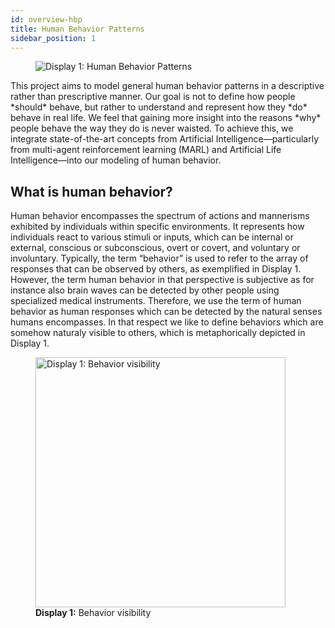 ```yaml
---
id: overview-hbp
title: Human Behavior Patterns
sidebar_position: 1
---
```

<figure style={{ textAlign: 'center' }}>
  <img src="/img/display-1.jpg" alt="Display 1: Human Behavior Patterns" />
</figure>
This project aims to model general human behavior patterns in a descriptive rather than prescriptive manner. Our goal is not to define how people *should* behave, but rather to understand and represent how they *do* behave in real life. We feel that gaining more insight into the reasons *why* people behave the way they do is never waisted. To achieve this, we integrate state-of-the-art concepts from Artificial Intelligence—particularly from multi-agent reinforcement learning (MARL) and Artificial Life Intelligence—into our modeling of human behavior.

## What is human behavior?
Human behavior encompasses the spectrum of actions and mannerisms exhibited by individuals within specific environments. It represents how individuals react to various stimuli or inputs, which can be internal or external, conscious or subconscious, overt or covert, and voluntary or involuntary. Typically, the term “behavior” is used to refer to the array of responses that can be observed by others, as exemplified in Display 1. However, the term human behavior in that perspective is subjective as for instance also brain waves can be detected by other people using specialized medical instruments. Therefore, we use the term of human behavior as human responses which can be detected by the natural senses humans encompasses. In that respect we like to define behaviors which are somehow naturaly visible to others, which is metaphorically depicted in Display 1.

<figure style={{ textAlign: 'center' }}>
  <img src="/img/human-behavior-patterns/display-1.jpg" alt="Display 1: Behavior visibility" width="400" />
  <figcaption><strong>Display 1:</strong> Behavior visibility</figcaption>
</figure>
